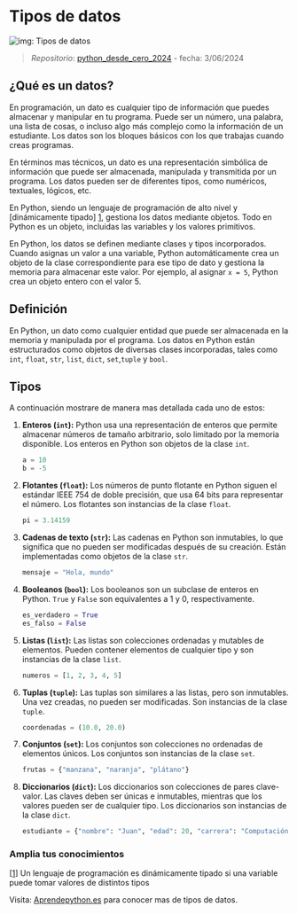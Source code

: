# Tipos de datos

![img: Tipos de datos](https://i.postimg.cc/htBKShRQ/tema-py-02.png)

> *Repositorio*: [python_desde_cero_2024](https://github.com/Duz-Dev/python_desde_cero_2024) - fecha: 3/06/2024

## ¿Qué es un datos?

En programación, un dato es cualquier tipo de información que puedes almacenar y manipular en tu programa. Puede ser un número, una palabra, una lista de cosas, o incluso algo más complejo como la información de un estudiante. Los datos son los bloques básicos con los que trabajas cuando creas programas.

En términos mas técnicos, un dato es una representación simbólica de información que puede ser almacenada, manipulada y transmitida por un programa. Los datos pueden ser de diferentes tipos, como numéricos, textuales, lógicos, etc.

En Python, siendo un lenguaje de programación de alto nivel y [dinámicamente tipado] [1], gestiona los datos mediante objetos. Todo en Python es un objeto, incluidas las variables y los valores primitivos.

En Python, los datos se definen mediante clases y tipos incorporados. Cuando asignas un valor a una variable, Python automáticamente crea un objeto de la clase correspondiente para ese tipo de dato y gestiona la memoria para almacenar este valor. Por ejemplo, al asignar `x = 5`, Python crea un objeto entero con el valor 5.

## Definición

En Python, un dato como cualquier entidad que puede ser almacenada en la memoria y manipulada por el programa. Los datos en Python están estructurados como objetos de diversas clases incorporadas, tales como `int`, `float`, `str`, `list`, `dict`, `set`,`tuple` y `bool`.

## Tipos

A continuación mostrare de manera mas detallada cada uno de estos:

1. **Enteros (`int`):** Python usa una representación de enteros que permite almacenar números de tamaño arbitrario, solo limitado por la memoria disponible. Los enteros en Python son objetos de la clase `int`.

   ```python
   a = 10
   b = -5
   ```

2. **Flotantes (`float`):** Los números de punto flotante en Python siguen el estándar IEEE 754 de doble precisión, que usa 64 bits para representar el número. Los flotantes son instancias de la clase `float`.

   ```python
   pi = 3.14159
   ```

3. **Cadenas de texto (`str`):** Las cadenas en Python son inmutables, lo que significa que no pueden ser modificadas después de su creación. Están implementadas como objetos de la clase `str`.

   ```python
   mensaje = "Hola, mundo"
   ```

4. **Booleanos (`bool`):** Los booleanos son un subclase de enteros en Python. `True` y `False` son equivalentes a 1 y 0, respectivamente.

   ```python
   es_verdadero = True
   es_falso = False
   ```

5. **Listas (`list`):** Las listas son colecciones ordenadas y mutables de elementos. Pueden contener elementos de cualquier tipo y son instancias de la clase `list`.

   ```python
   numeros = [1, 2, 3, 4, 5]
   ```

6. **Tuplas (`tuple`):** Las tuplas son similares a las listas, pero son inmutables. Una vez creadas, no pueden ser modificadas. Son instancias de la clase `tuple`.

   ```python
   coordenadas = (10.0, 20.0)
   ```

7. **Conjuntos (`set`):** Los conjuntos son colecciones no ordenadas de elementos únicos. Los conjuntos son instancias de la clase `set`.

   ```python
   frutas = {"manzana", "naranja", "plátano"}
   ```

8. **Diccionarios (`dict`):** Los diccionarios son colecciones de pares clave-valor. Las claves deben ser únicas e inmutables, mientras que los valores pueden ser de cualquier tipo. Los diccionarios son instancias de la clase `dict`.

   ```python
   estudiante = {"nombre": "Juan", "edad": 20, "carrera": "Computación"}
   ```

### Amplia tus conocimientos

[1]: #amplia-tus-conocimientos "tooltip"

[[1]] Un lenguaje de programación es dinámicamente tipado si una variable puede tomar valores de distintos tipos

Visita: [Aprendepython.es](https://aprendepython.es/core/datatypes/) para conocer mas de tipos de datos.
